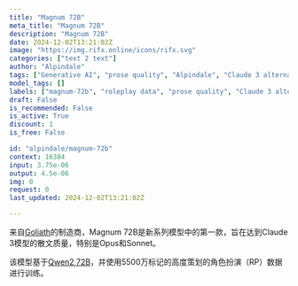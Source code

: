 ```yaml
---
title: "Magnum 72B"
meta_title: "Magnum 72B"
description: "Magnum 72B"
date: 2024-12-02T13:21:02Z
image: "https://img.rifx.online/icons/rifx.svg"
categories: ["text 2 text"]
author: "Alpindale"
tags: ["Generative AI", "prose quality", "Alpindale", "Claude 3 alternative", "Machine Learning", "Natural Language Processing", "Qwen2 based", "magnum-72b", "Programming", "roleplay data", "Roleplay"]
model_tags: []
labels: ["magnum-72b", "roleplay data", "prose quality", "Claude 3 alternative", "Qwen2 based"]
draft: False
is_recommended: False
is_active: True
discount: 1
is_free: False

id: "alpindale/magnum-72b"
context: 16384
input: 3.75e-06
output: 4.5e-06
img: 0
request: 0
last_updated: 2024-12-02T13:21:02Z

---
```


来自[Goliath](https://openrouter.ai/alpindale/goliath-120b)的制造商，Magnum 72B是新系列模型中的第一款，旨在达到Claude 3模型的散文质量，特别是Opus和Sonnet。

该模型基于[Qwen2 72B](https://openrouter.ai/qwen/qwen-2-72b-instruct)，并使用5500万标记的高度策划的角色扮演（RP）数据进行训练。

